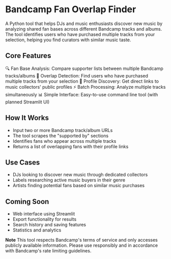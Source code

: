 # Bandcamp Fan Overlap Finder 

A Python tool that helps DJs and music enthusiasts discover new music by analyzing shared fan bases across different Bandcamp tracks and albums. The tool identifies users who have purchased multiple tracks from your selection, helping you find curators with similar music taste.

## Core Features
🔍 Fan Base Analysis: Compare supporter lists between multiple Bandcamp tracks/albums
👥 Overlap Detection: Find users who have purchased multiple tracks from your selection
🔗 Profile Discovery: Get direct links to music collectors' public profiles
⚡ Batch Processing: Analyze multiple tracks simultaneously
📊 Simple Interface: Easy-to-use command line tool (with planned Streamlit UI)

## How It Works
- Input two or more Bandcamp track/album URLs
- The tool scrapes the "supported by" sections
- Identifies fans who appear across multiple tracks
- Returns a list of overlapping fans with their profile links

## Use Cases
- DJs looking to discover new music through dedicated collectors
- Labels researching active music buyers in their genre
- Artists finding potential fans based on similar music purchases

## Coming Soon
- Web interface using Streamlit
- Export functionality for results
- Search history and saving features
- Statistics and analytics

**Note**
This tool respects Bandcamp's terms of service and only accesses publicly available information. Please use responsibly and in accordance with Bandcamp's rate limiting guidelines.